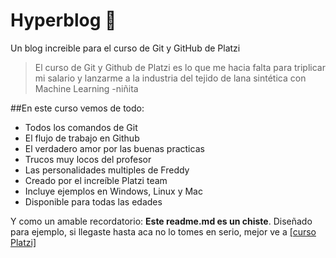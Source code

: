 # Hyperblog 💚
Un blog increible para el curso de Git y GitHub de Platzi
>El curso de Git y Github de Platzi es lo que me hacia falta para triplicar mi salario y lanzarme a la industria del tejido de lana sintética con Machine Learning
> -niñita

##En este curso vemos de todo:
* Todos los comandos de Git
* El flujo de trabajo en Github
* El verdadero amor por las buenas practicas
* Trucos muy locos del profesor
* Las personalidades multiples de Freddy 
* Creado por el increíble Platzi team 
* Incluye ejemplos en Windows, Linux y Mac
* Disponible para todas las edades

Y como un amable recordatorio: **Este  readme.md es un chiste**. Diseñado para ejemplo, si llegaste hasta aca no lo tomes en serio, mejor ve a [[curso Platzi]](http://https://platzi.com/home/clases/1557-git-github "[curso Platzi]")